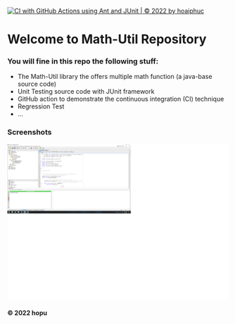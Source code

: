 [![CI with GitHub Actions using Ant and JUnit | © 2022 by hoaiphuc](https://github.com/hoaiphuc/math-util/actions/workflows/ci-junit.yml/badge.svg)](https://github.com/hoaiphuc/math-util/actions/workflows/ci-junit.yml)

# Welcome to Math-Util Repository
### You will fine in this repo the following stuff:
* The Math-Util library the offers multiple math function (a java-base
 source code)
* Unit Testing source code with JUnit framework
* GitHub action to demonstrate the continuous integration (CI) technique
* Regression Test
* ...

### Screenshots
![DDT & TDD with JUnit](https://github.com/hoaiphuc/math-util/blob/main/image/DDT%20with%20JUnit.png)

#### © 2022 hopu
